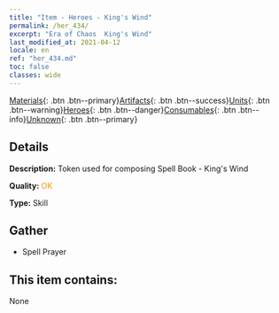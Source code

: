 ```yaml
---
title: "Item - Heroes - King's Wind"
permalink: /her_434/
excerpt: "Era of Chaos  King's Wind"
last_modified_at: 2021-04-12
locale: en
ref: "her_434.md"
toc: false
classes: wide
---
```

 [Materials](/){: .btn .btn--primary}[Artifacts](/Artifacts/){: .btn .btn--success}[Units](/Units/){: .btn .btn--warning}[Heroes](/Heroes/){: .btn .btn--danger}[Consumables](/Consumables/){: .btn .btn--info}[Unknown](/Unknown/){: .btn .btn--primary}

## Details
 **Description:** Token used for composing Spell Book - King's Wind

 **Quality:** <span style="color: #FF8C00">OK</span>

 **Type:** Skill

## Gather

*    Spell Prayer 

## This item contains:

  None

